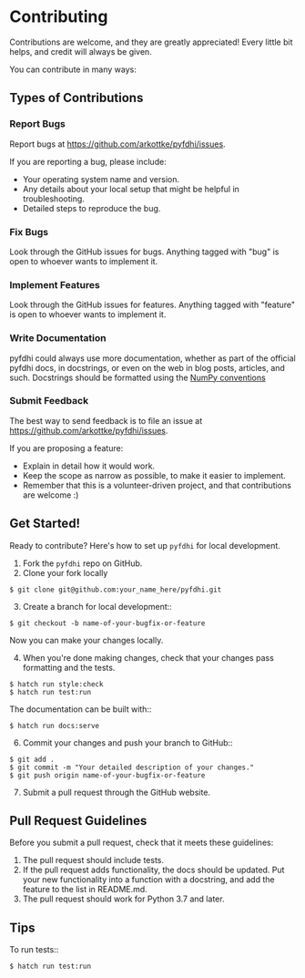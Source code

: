 # Contributing

Contributions are welcome, and they are greatly appreciated! Every
little bit helps, and credit will always be given.

You can contribute in many ways:

## Types of Contributions

### Report Bugs

Report bugs at https://github.com/arkottke/pyfdhi/issues.

If you are reporting a bug, please include:

- Your operating system name and version.
- Any details about your local setup that might be helpful in troubleshooting.
- Detailed steps to reproduce the bug.

### Fix Bugs

Look through the GitHub issues for bugs. Anything tagged with "bug"
is open to whoever wants to implement it.

### Implement Features

Look through the GitHub issues for features. Anything tagged with "feature"
is open to whoever wants to implement it.

### Write Documentation

pyfdhi could always use more documentation, whether as part of the
official pyfdhi docs, in docstrings, or even on the web in blog posts,
articles, and such. Docstrings should be formatted using the
[NumPy conventions](https://numpydoc.readthedocs.io/en/latest/format.html)

### Submit Feedback

The best way to send feedback is to file an issue at https://github.com/arkottke/pyfdhi/issues.

If you are proposing a feature:

- Explain in detail how it would work.
- Keep the scope as narrow as possible, to make it easier to implement.
- Remember that this is a volunteer-driven project, and that contributions
  are welcome :)

## Get Started!

Ready to contribute? Here's how to set up `pyfdhi` for local development.

1. Fork the `pyfdhi` repo on GitHub.
2. Clone your fork locally

```
$ git clone git@github.com:your_name_here/pyfdhi.git
```

3. Create a branch for local development::

```
$ git checkout -b name-of-your-bugfix-or-feature
```

Now you can make your changes locally.

4. When you're done making changes, check that your changes pass formatting and the
   tests.

```
$ hatch run style:check
$ hatch run test:run
```

The documentation can be built with::

```
$ hatch run docs:serve
```

6. Commit your changes and push your branch to GitHub::

```
$ git add .
$ git commit -m "Your detailed description of your changes."
$ git push origin name-of-your-bugfix-or-feature
```

7. Submit a pull request through the GitHub website.

## Pull Request Guidelines

Before you submit a pull request, check that it meets these guidelines:

1. The pull request should include tests.
2. If the pull request adds functionality, the docs should be updated. Put
   your new functionality into a function with a docstring, and add the
   feature to the list in README.md.
3. The pull request should work for Python 3.7 and later.

## Tips

To run tests::

```
$ hatch run test:run
```
